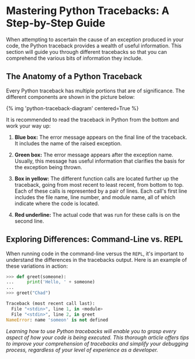 # Mastering Python Tracebacks: A Step-by-Step Guide

When attempting to ascertain the cause of an exception produced in your code, the Python traceback provides a wealth of useful information. This section will guide you through different tracebacks so that you can comprehend the various bits of information they include.

## The Anatomy of a Python Traceback

Every Python traceback has multiple portions that are of significance. The different components are shown in the picture below:

{% img 'python-traceback-diagram' centered=True %}

It is recommended to read the traceback in Python from the bottom and work your way up:

1. **Blue box:** The error message appears on the final line of the traceback. It includes the name of the raised exception.

2. **Green box:** The error message appears after the exception name. Usually, this message has useful information that clarifies the basis for the exception being thrown.

3. **Box in yellow:** The different function calls are located further up the traceback, going from most recent to least recent, from bottom to top. Each of these calls is represented by a pair of lines. Each call's first line includes the file name, line number, and module name, all of which indicate where the code is located.

4. **Red underline:** The actual code that was run for these calls is on the second line.

## Exploring Differences: Command-Line vs. REPL

When running code in the command-line versus the `REPL`, it's important to understand the differences in the tracebacks output. Here is an example of these variations in action:

```python
>>> def greet(someone):
...     print('Hello, ' + someone)
...
>>> greet("Chad")

Traceback (most recent call last):
  File "<stdin>", line 1, in <module>
  File "<stdin>", line 2, in greet
NameError: name 'someon' is not defined
```

_Learning how to use Python tracebacks will enable you to grasp every aspect of how your code is being executed. This thorough article offers tips to improve your comprehension of tracebacks and simplify your debugging process, regardless of your level of experience as a developer._
